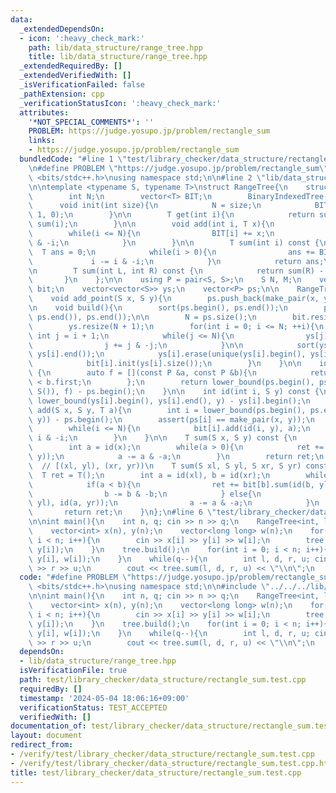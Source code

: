 ```yaml
---
data:
  _extendedDependsOn:
  - icon: ':heavy_check_mark:'
    path: lib/data_structure/range_tree.hpp
    title: lib/data_structure/range_tree.hpp
  _extendedRequiredBy: []
  _extendedVerifiedWith: []
  _isVerificationFailed: false
  _pathExtension: cpp
  _verificationStatusIcon: ':heavy_check_mark:'
  attributes:
    '*NOT_SPECIAL_COMMENTS*': ''
    PROBLEM: https://judge.yosupo.jp/problem/rectangle_sum
    links:
    - https://judge.yosupo.jp/problem/rectangle_sum
  bundledCode: "#line 1 \"test/library_checker/data_structure/rectangle_sum.test.cpp\"\
    \n#define PROBLEM \"https://judge.yosupo.jp/problem/rectangle_sum\"\n#include\
    \ <bits/stdc++.h>\nusing namespace std;\n\n#line 2 \"lib/data_structure/range_tree.hpp\"\
    \n\ntemplate <typename S, typename T>\nstruct RangeTree{\n    struct BinaryIndexedTree{\n\
    \        int N;\n        vector<T> BIT;\n        BinaryIndexedTree() {}\n\n  \
    \      void init(int size){\n            N = size;\n            BIT.assign(N +\
    \ 1, 0);\n        }\n\n        T get(int i){\n            return sum(i + 1) -\
    \ sum(i);\n        }\n\n        void add(int i, T x){\n            ++i;\n    \
    \        while(i <= N){\n                BIT[i] += x;\n                i += i\
    \ & -i;\n            }\n        }\n\n        T sum(int i) const {\n          \
    \  T ans = 0;\n            while(i > 0){\n                ans += BIT[i];\n   \
    \             i -= i & -i;\n            }\n            return ans;\n        }\n\
    \n        T sum(int L, int R) const {\n            return sum(R) - sum(L);\n \
    \       }\n    };\n\n    using P = pair<S, S>;\n    S N, M;\n    vector<BinaryIndexedTree>\
    \ bit;\n    vector<vector<S>> ys;\n    vector<P> ps;\n\n    RangeTree() {}\n\n\
    \    void add_point(S x, S y){\n        ps.push_back(make_pair(x, y));\n    }\n\
    \n    void build(){\n        sort(ps.begin(), ps.end());\n        ps.erase(unique(ps.begin(),\
    \ ps.end()), ps.end());\n\n        N = ps.size();\n        bit.resize(N + 1);\n\
    \        ys.resize(N + 1);\n        for(int i = 0; i <= N; ++i){\n           \
    \ int j = i + 1;\n            while(j <= N){\n                ys[j].push_back(ps[i].second);\n\
    \                j += j & -j;\n            }\n\n            sort(ys[i].begin(),\
    \ ys[i].end());\n            ys[i].erase(unique(ys[i].begin(), ys[i].end()), ys[i].end());\n\
    \            bit[i].init(ys[i].size());\n        }\n    }\n\n    int id(S x) const\
    \ {\n        auto f = [](const P &a, const P &b){\n            return a.first\
    \ < b.first;\n        };\n        return lower_bound(ps.begin(), ps.end(), make_pair(x,\
    \ S()), f) - ps.begin();\n    }\n\n    int id(int i, S y) const {\n        return\
    \ lower_bound(ys[i].begin(), ys[i].end(), y) - ys[i].begin();\n    }\n\n    void\
    \ add(S x, S y, T a){\n        int i = lower_bound(ps.begin(), ps.end(), make_pair(x,\
    \ y)) - ps.begin();\n        assert(ps[i] == make_pair(x, y));\n        ++i;\n\
    \        while(i <= N){\n            bit[i].add(id(i, y), a);\n            i +=\
    \ i & -i;\n        }\n    }\n\n    T sum(S x, S y) const {\n        T ret = T();\n\
    \        int a = id(x);\n        while(a > 0){\n            ret += bit[a].sum(id(a,\
    \ y));\n            a -= a & -a;\n        }\n        return ret;\n    }\n\n  \
    \  // [(xl, yl), (xr, yr))\n    T sum(S xl, S yl, S xr, S yr) const {\n      \
    \  T ret = T();\n        int a = id(xl), b = id(xr);\n        while(a != b) {\n\
    \            if(a < b){\n                ret += bit[b].sum(id(b, yl), id(b, yr));\n\
    \                b -= b & -b;\n            } else{\n                ret -= bit[a].sum(id(a,\
    \ yl), id(a, yr));\n                a -= a & -a;\n            }\n        }\n \
    \       return ret;\n    }\n};\n#line 6 \"test/library_checker/data_structure/rectangle_sum.test.cpp\"\
    \n\nint main(){\n    int n, q; cin >> n >> q;\n    RangeTree<int, long long> tree;\n\
    \    vector<int> x(n), y(n);\n    vector<long long> w(n);\n    for(int i = 0;\
    \ i < n; i++){\n        cin >> x[i] >> y[i] >> w[i];\n        tree.add_point(x[i],\
    \ y[i]);\n    }\n    tree.build();\n    for(int i = 0; i < n; i++){\n        tree.add(x[i],\
    \ y[i], w[i]);\n    }\n    while(q--){\n        int l, d, r, u; cin >> l >> d\
    \ >> r >> u;\n        cout << tree.sum(l, d, r, u) << \"\\n\";\n    }\n}\n"
  code: "#define PROBLEM \"https://judge.yosupo.jp/problem/rectangle_sum\"\n#include\
    \ <bits/stdc++.h>\nusing namespace std;\n\n#include \"../../../lib/data_structure/range_tree.hpp\"\
    \n\nint main(){\n    int n, q; cin >> n >> q;\n    RangeTree<int, long long> tree;\n\
    \    vector<int> x(n), y(n);\n    vector<long long> w(n);\n    for(int i = 0;\
    \ i < n; i++){\n        cin >> x[i] >> y[i] >> w[i];\n        tree.add_point(x[i],\
    \ y[i]);\n    }\n    tree.build();\n    for(int i = 0; i < n; i++){\n        tree.add(x[i],\
    \ y[i], w[i]);\n    }\n    while(q--){\n        int l, d, r, u; cin >> l >> d\
    \ >> r >> u;\n        cout << tree.sum(l, d, r, u) << \"\\n\";\n    }\n}"
  dependsOn:
  - lib/data_structure/range_tree.hpp
  isVerificationFile: true
  path: test/library_checker/data_structure/rectangle_sum.test.cpp
  requiredBy: []
  timestamp: '2024-05-04 18:06:16+09:00'
  verificationStatus: TEST_ACCEPTED
  verifiedWith: []
documentation_of: test/library_checker/data_structure/rectangle_sum.test.cpp
layout: document
redirect_from:
- /verify/test/library_checker/data_structure/rectangle_sum.test.cpp
- /verify/test/library_checker/data_structure/rectangle_sum.test.cpp.html
title: test/library_checker/data_structure/rectangle_sum.test.cpp
---
```

